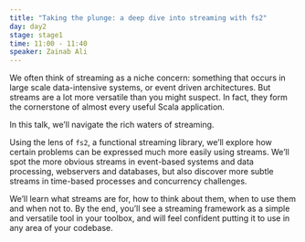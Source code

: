 ```yaml
---
title: "Taking the plunge: a deep dive into streaming with fs2"
day: day2
stage: stage1
time: 11:00 - 11:40
speaker: Zainab Ali
---
```


We often think of streaming as a niche concern: something that occurs in large scale data-intensive systems, or event driven architectures. But streams are a lot more versatile than you might suspect. In fact, they form the cornerstone of almost every useful Scala application.

In this talk, we’ll navigate the rich waters of streaming.

Using the lens of `fs2`, a functional streaming library, we’ll explore how certain problems can be expressed much more easily using streams. We’ll spot the more obvious streams in event-based systems and data processing, webservers and databases, but also discover more subtle streams in time-based processes and concurrency challenges.

We’ll learn what streams are for, how to think about them, when to use them and when not to. By the end, you’ll see a streaming framework as a simple and versatile tool in your toolbox, and will feel confident putting it to use in any area of your codebase.
